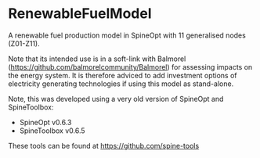 # RenewableFuelModel
A renewable fuel production model in SpineOpt with 11 generalised nodes (Z01-Z11).

Note that its intended use is in a soft-link with Balmorel (https://github.com/balmorelcommunity/Balmorel) for assessing impacts on the energy system.
It is therefore adviced to add investment options of electricity generating technologies if using this model as stand-alone.

Note, this was developed using a very old version of SpineOpt and SpineToolbox:
- SpineOpt v0.6.3
- SpineToolbox v0.6.5

These tools can be found at https://github.com/spine-tools
